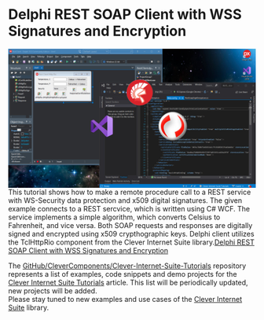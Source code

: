 # Delphi REST SOAP Client with WSS Signatures and Encryption

<img align="left" src="RestClient-Social.jpg"/>

This tutorial shows how to make a remote procedure call to a REST service with WS-Security data protection and x509 digital signatures. The given example connects to a REST sercvice, which is written using C# WCF. The service implements a simple algorithm, which converts Celsius to Fahrenheit, and vice versa. Both SOAP requests and responses are digitally signed and encrypted using x509 crypthographic keys. Delphi client utilizes the TclHttpRio component from the Clever Internet Suite library.[Delphi REST SOAP Client with WSS Signatures and Encryption](https://www.clevercomponents.com/portal/kb/a157/delphi-rest-soap-client-with-wss-signatures-and-encryption.aspx) 

The [GitHub/CleverComponents/Clever-Internet-Suite-Tutorials](https://github.com/CleverComponents/Clever-Internet-Suite-Tutorials) repository represents a list of examples, code snippets and demo projects for the [Clever Internet Suite Tutorials](https://www.clevercomponents.com/articles/article035/) article. This list will be periodically updated, new projects will be added.   
Please stay tuned to new examples and use cases of the [Clever Internet Suite](https://www.clevercomponents.com/products/inetsuite/) library.
